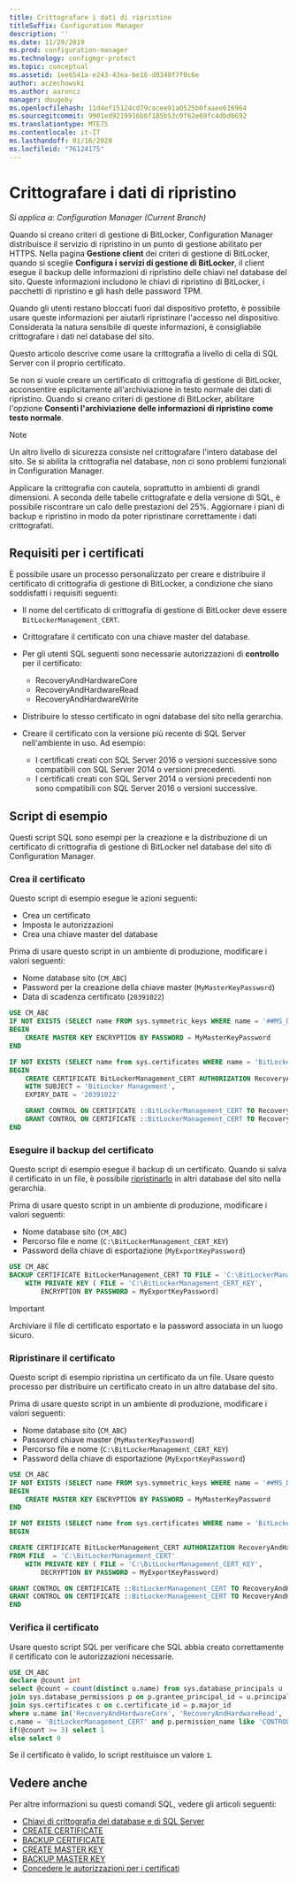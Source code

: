 ```yaml
---
title: Crittografare i dati di ripristino
titleSuffix: Configuration Manager
description: ''
ms.date: 11/29/2019
ms.prod: configuration-manager
ms.technology: configmgr-protect
ms.topic: conceptual
ms.assetid: 1ee6541a-e243-43ea-be16-d0349f7f0c6e
author: aczechowski
ms.author: aaroncz
manager: dougeby
ms.openlocfilehash: 11d4ef15124cd79cacee91a0525b0faaee616964
ms.sourcegitcommit: 9901ed9219916b6f185b53c0f62e69fc4dbd6692
ms.translationtype: MTE75
ms.contentlocale: it-IT
ms.lasthandoff: 01/16/2020
ms.locfileid: "76124175"
---
```

# <a name="encrypt-recovery-data"></a>Crittografare i dati di ripristino

*Si applica a: Configuration Manager (Current Branch)*

<!--3601034-->

Quando si creano criteri di gestione di BitLocker, Configuration Manager distribuisce il servizio di ripristino in un punto di gestione abilitato per HTTPS. Nella pagina **Gestione client** dei criteri di gestione di BitLocker, quando si sceglie **Configura i servizi di gestione di BitLocker**, il client esegue il backup delle informazioni di ripristino delle chiavi nel database del sito. Queste informazioni includono le chiavi di ripristino di BitLocker, i pacchetti di ripristino e gli hash delle password TPM.

Quando gli utenti restano bloccati fuori dal dispositivo protetto, è possibile usare queste informazioni per aiutarli ripristinare l'accesso nel dispositivo. Considerata la natura sensibile di queste informazioni, è consigliabile crittografare i dati nel database del sito.

Questo articolo descrive come usare la crittografia a livello di cella di SQL Server con il proprio certificato.

Se non si vuole creare un certificato di crittografia di gestione di BitLocker, acconsentire esplicitamente all'archiviazione in testo normale dei dati di ripristino. Quando si creano criteri di gestione di BitLocker, abilitare l'opzione **Consenti l'archiviazione delle informazioni di ripristino come testo normale**.

> [!NOTE]
> Un altro livello di sicurezza consiste nel crittografare l'intero database del sito. Se si abilita la crittografia nel database, non ci sono problemi funzionali in Configuration Manager.
>
> Applicare la crittografia con cautela, soprattutto in ambienti di grandi dimensioni. A seconda delle tabelle crittografate e della versione di SQL, è possibile riscontrare un calo delle prestazioni del 25%. Aggiornare i piani di backup e ripristino in modo da poter ripristinare correttamente i dati crittografati.

## <a name="certificate-requirements"></a>Requisiti per i certificati

È possibile usare un processo personalizzato per creare e distribuire il certificato di crittografia di gestione di BitLocker, a condizione che siano soddisfatti i requisiti seguenti:

- Il nome del certificato di crittografia di gestione di BitLocker deve essere `BitLockerManagement_CERT`.

- Crittografare il certificato con una chiave master del database.

- Per gli utenti SQL seguenti sono necessarie autorizzazioni di **controllo** per il certificato:
  - RecoveryAndHardwareCore
  - RecoveryAndHardwareRead
  - RecoveryAndHardwareWrite

- Distribuire lo stesso certificato in ogni database del sito nella gerarchia.

- Creare il certificato con la versione più recente di SQL Server nell'ambiente in uso. Ad esempio:
  - I certificati creati con SQL Server 2016 o versioni successive sono compatibili con SQL Server 2014 o versioni precedenti.
  - I certificati creati con SQL Server 2014 o versioni precedenti non sono compatibili con SQL Server 2016 o versioni successive.

## <a name="example-scripts"></a>Script di esempio

Questi script SQL sono esempi per la creazione e la distribuzione di un certificato di crittografia di gestione di BitLocker nel database del sito di Configuration Manager.

### <a name="create-certificate"></a>Crea il certificato

Questo script di esempio esegue le azioni seguenti:

- Crea un certificato
- Imposta le autorizzazioni
- Crea una chiave master del database

Prima di usare questo script in un ambiente di produzione, modificare i valori seguenti:

- Nome database sito (`CM_ABC`)
- Password per la creazione della chiave master (`MyMasterKeyPassword`)
- Data di scadenza certificato (`20391022`)

``` SQL
USE CM_ABC
IF NOT EXISTS (SELECT name FROM sys.symmetric_keys WHERE name = '##MS_DatabaseMasterKey##')
BEGIN
    CREATE MASTER KEY ENCRYPTION BY PASSWORD = MyMasterKeyPassword
END

IF NOT EXISTS (SELECT name from sys.certificates WHERE name = 'BitLockerManagement_CERT')
BEGIN
    CREATE CERTIFICATE BitLockerManagement_CERT AUTHORIZATION RecoveryAndHardwareCore
    WITH SUBJECT = 'BitLocker Management',
    EXPIRY_DATE = '20391022'

    GRANT CONTROL ON CERTIFICATE ::BitLockerManagement_CERT TO RecoveryAndHardwareRead
    GRANT CONTROL ON CERTIFICATE ::BitLockerManagement_CERT TO RecoveryAndHardwareWrite
END
```

### <a name="back-up-certificate"></a>Eseguire il backup del certificato

Questo script di esempio esegue il backup di un certificato. Quando si salva il certificato in un file, è possibile [ripristinarlo](#restore-certificate) in altri database del sito nella gerarchia.

Prima di usare questo script in un ambiente di produzione, modificare i valori seguenti:

- Nome database sito (`CM_ABC`)
- Percorso file e nome (`C:\BitLockerManagement_CERT_KEY`)
- Password della chiave di esportazione (`MyExportKeyPassword`)

``` SQL
USE CM_ABC
BACKUP CERTIFICATE BitLockerManagement_CERT TO FILE = 'C:\BitLockerManagement_CERT'
    WITH PRIVATE KEY ( FILE = 'C:\BitLockerManagement_CERT_KEY',
        ENCRYPTION BY PASSWORD = MyExportKeyPassword)
```

> [!IMPORTANT]
> Archiviare il file di certificato esportato e la password associata in un luogo sicuro.

### <a name="restore-certificate"></a>Ripristinare il certificato

Questo script di esempio ripristina un certificato da un file. Usare questo processo per distribuire un certificato creato in un altro database del sito.

Prima di usare questo script in un ambiente di produzione, modificare i valori seguenti:

- Nome database sito (`CM_ABC`)
- Password chiave master (`MyMasterKeyPassword`)
- Percorso file e nome (`C:\BitLockerManagement_CERT_KEY`)
- Password della chiave di esportazione (`MyExportKeyPassword`)

``` SQL
USE CM_ABC
IF NOT EXISTS (SELECT name FROM sys.symmetric_keys WHERE name = '##MS_DatabaseMasterKey##')
BEGIN
    CREATE MASTER KEY ENCRYPTION BY PASSWORD = MyMasterKeyPassword
END

IF NOT EXISTS (SELECT name from sys.certificates WHERE name = 'BitLockerManagement_CERT')
BEGIN

CREATE CERTIFICATE BitLockerManagement_CERT AUTHORIZATION RecoveryAndHardwareCore
FROM FILE  = 'C:\BitLockerManagement_CERT'
    WITH PRIVATE KEY ( FILE = 'C:\BitLockerManagement_CERT_KEY',
        DECRYPTION BY PASSWORD = MyExportKeyPassword)

GRANT CONTROL ON CERTIFICATE ::BitLockerManagement_CERT TO RecoveryAndHardwareRead
GRANT CONTROL ON CERTIFICATE ::BitLockerManagement_CERT TO RecoveryAndHardwareWrite
END
```

### <a name="verify-certificate"></a>Verifica il certificato

Usare questo script SQL per verificare che SQL abbia creato correttamente il certificato con le autorizzazioni necessarie.

``` SQL
USE CM_ABC
declare @count int
select @count = count(distinct u.name) from sys.database_principals u
join sys.database_permissions p on p.grantee_principal_id = u.principal_id or p.grantor_principal_id = u.principal_id
join sys.certificates c on c.certificate_id = p.major_id
where u.name in('RecoveryAndHardwareCore', 'RecoveryAndHardwareRead', 'RecoveryAndHardwareWrite') and
c.name = 'BitLockerManagement_CERT' and p.permission_name like 'CONTROL'
if(@count >= 3) select 1
else select 0
```

Se il certificato è valido, lo script restituisce un valore `1`.

## <a name="see-also"></a>Vedere anche

Per altre informazioni su questi comandi SQL, vedere gli articoli seguenti:

- [Chiavi di crittografia del database e di SQL Server](https://docs.microsoft.com/sql/relational-databases/security/encryption/sql-server-and-database-encryption-keys-database-engine)
- [CREATE CERTIFICATE](https://docs.microsoft.com/sql/t-sql/statements/create-certificate-transact-sql)
- [BACKUP CERTIFICATE](https://docs.microsoft.com/sql/t-sql/statements/backup-certificate-transact-sql)
- [CREATE MASTER KEY](https://docs.microsoft.com/sql/t-sql/statements/create-master-key-transact-sql)
- [BACKUP MASTER KEY](https://docs.microsoft.com/sql/t-sql/statements/backup-master-key-transact-sql)
- [Concedere le autorizzazioni per i certificati](https://docs.microsoft.com/sql/t-sql/statements/grant-certificate-permissions-transact-sql)
